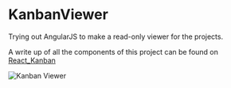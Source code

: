 # KanbanViewer
Trying out AngularJS to make a read-only viewer for the projects.

A write up of all the components of this project can be found on [React_Kanban](https://github.com/normanzhao/React_Kanban)

![Kanban Viewer](https://raw.githubusercontent.com/normanzhao/React_Kanban/master/images/viewer.png)
